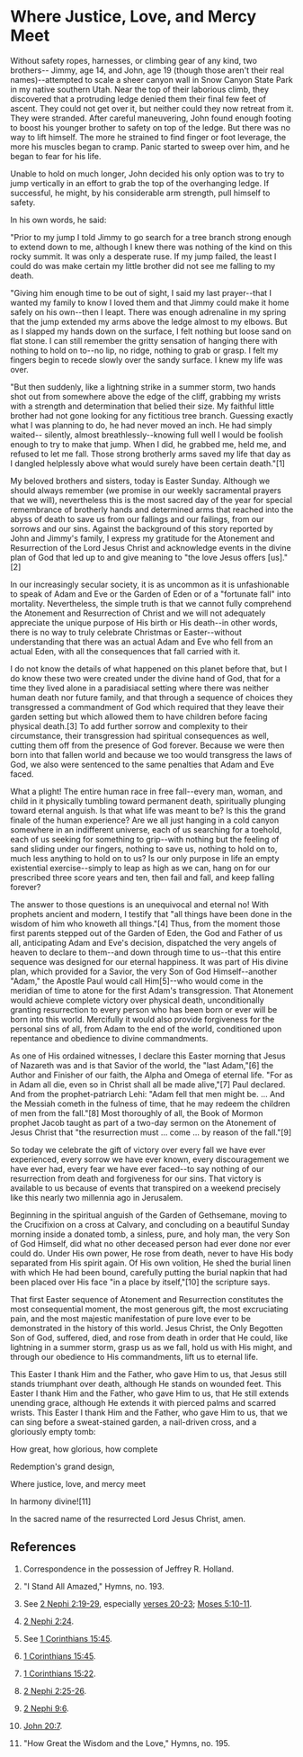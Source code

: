 # Where Justice, Love, and Mercy Meet

Without safety ropes, harnesses, or climbing gear of any kind, two brothers--
Jimmy, age 14, and John, age 19 (though those aren't their real
names)--attempted to scale a sheer canyon wall in Snow Canyon State Park in my
native southern Utah. Near the top of their laborious climb, they discovered
that a protruding ledge denied them their final few feet of ascent. They could
not get over it, but neither could they now retreat from it. They were
stranded. After careful maneuvering, John found enough footing to boost his
younger brother to safety on top of the ledge. But there was no way to lift
himself. The more he strained to find finger or foot leverage, the more his
muscles began to cramp. Panic started to sweep over him, and he began to fear
for his life.

Unable to hold on much longer, John decided his only option was to try to jump
vertically in an effort to grab the top of the overhanging ledge. If
successful, he might, by his considerable arm strength, pull himself to
safety.

In his own words, he said:

"Prior to my jump I told Jimmy to go search for a tree branch strong enough to
extend down to me, although I knew there was nothing of the kind on this rocky
summit. It was only a desperate ruse. If my jump failed, the least I could do
was make certain my little brother did not see me falling to my death.

"Giving him enough time to be out of sight, I said my last prayer--that I
wanted my family to know I loved them and that Jimmy could make it home safely
on his own--then I leapt. There was enough adrenaline in my spring that the
jump extended my arms above the ledge almost to my elbows. But as I slapped my
hands down on the surface, I felt nothing but loose sand on flat stone. I can
still remember the gritty sensation of hanging there with nothing to hold on
to--no lip, no ridge, nothing to grab or grasp. I felt my fingers begin to
recede slowly over the sandy surface. I knew my life was over.

"But then suddenly, like a lightning strike in a summer storm, two hands shot
out from somewhere above the edge of the cliff, grabbing my wrists with a
strength and determination that belied their size. My faithful little brother
had not gone looking for any fictitious tree branch. Guessing exactly what I
was planning to do, he had never moved an inch. He had simply waited--
silently, almost breathlessly--knowing full well I would be foolish enough to
try to make that jump. When I did, he grabbed me, held me, and refused to let
me fall. Those strong brotherly arms saved my life that day as I dangled
helplessly above what would surely have been certain death."[1]

My beloved brothers and sisters, today is Easter Sunday. Although we should
always remember (we promise in our weekly sacramental prayers that we will),
nevertheless this is the most sacred day of the year for special remembrance
of brotherly hands and determined arms that reached into the abyss of death to
save us from our fallings and our failings, from our sorrows and our sins.
Against the background of this story reported by John and Jimmy's family, I
express my gratitude for the Atonement and Resurrection of the Lord Jesus
Christ and acknowledge events in the divine plan of God that led up to and
give meaning to "the love Jesus offers [us]."[2]

In our increasingly secular society, it is as uncommon as it is unfashionable
to speak of Adam and Eve or the Garden of Eden or of a "fortunate fall" into
mortality. Nevertheless, the simple truth is that we cannot fully comprehend
the Atonement and Resurrection of Christ and we will not adequately appreciate
the unique purpose of His birth or His death--in other words, there is no way
to truly celebrate Christmas or Easter--without understanding that there was
an actual Adam and Eve who fell from an actual Eden, with all the consequences
that fall carried with it.

I do not know the details of what happened on this planet before that, but I
do know these two were created under the divine hand of God, that for a time
they lived alone in a paradisiacal setting where there was neither human death
nor future family, and that through a sequence of choices they transgressed a
commandment of God which required that they leave their garden setting but
which allowed them to have children before facing physical death.[3] To add
further sorrow and complexity to their circumstance, their transgression had
spiritual consequences as well, cutting them off from the presence of God
forever. Because we were then born into that fallen world and because we too
would transgress the laws of God, we also were sentenced to the same penalties
that Adam and Eve faced.

What a plight! The entire human race in free fall--every man, woman, and child
in it physically tumbling toward permanent death, spiritually plunging toward
eternal anguish. Is that what life was meant to be? Is this the grand finale
of the human experience? Are we all just hanging in a cold canyon somewhere in
an indifferent universe, each of us searching for a toehold, each of us
seeking for something to grip--with nothing but the feeling of sand sliding
under our fingers, nothing to save us, nothing to hold on to, much less
anything to hold on to us? Is our only purpose in life an empty existential
exercise--simply to leap as high as we can, hang on for our prescribed three
score years and ten, then fail and fall, and keep falling forever?

The answer to those questions is an unequivocal and eternal no! With prophets
ancient and modern, I testify that "all things have been done in the wisdom of
him who knoweth all things."[4] Thus, from the moment those first parents
stepped out of the Garden of Eden, the God and Father of us all, anticipating
Adam and Eve's decision, dispatched the very angels of heaven to declare to
them--and down through time to us--that this entire sequence was designed for
our eternal happiness. It was part of His divine plan, which provided for a
Savior, the very Son of God Himself--another "Adam," the Apostle Paul would
call Him[5]--who would come in the meridian of time to atone for the first
Adam's transgression. That Atonement would achieve complete victory over
physical death, unconditionally granting resurrection to every person who has
been born or ever will be born into this world. Mercifully it would also
provide forgiveness for the personal sins of all, from Adam to the end of the
world, conditioned upon repentance and obedience to divine commandments.

As one of His ordained witnesses, I declare this Easter morning that Jesus of
Nazareth was and is that Savior of the world, the "last Adam,"[6] the Author
and Finisher of our faith, the Alpha and Omega of eternal life. "For as in
Adam all die, even so in Christ shall all be made alive,"[7] Paul declared.
And from the prophet-patriarch Lehi: "Adam fell that men might be. ... And the
Messiah cometh in the fulness of time, that he may redeem the children of men
from the fall."[8] Most thoroughly of all, the Book of Mormon prophet Jacob
taught as part of a two-day sermon on the Atonement of Jesus Christ that "the
resurrection must ... come ... by reason of the fall."[9]

So today we celebrate the gift of victory over every fall we have ever
experienced, every sorrow we have ever known, every discouragement we have
ever had, every fear we have ever faced--to say nothing of our resurrection
from death and forgiveness for our sins. That victory is available to us
because of events that transpired on a weekend precisely like this nearly two
millennia ago in Jerusalem.

Beginning in the spiritual anguish of the Garden of Gethsemane, moving to the
Crucifixion on a cross at Calvary, and concluding on a beautiful Sunday
morning inside a donated tomb, a sinless, pure, and holy man, the very Son of
God Himself, did what no other deceased person had ever done nor ever could
do. Under His own power, He rose from death, never to have His body separated
from His spirit again. Of His own volition, He shed the burial linen with
which He had been bound, carefully putting the burial napkin that had been
placed over His face "in a place by itself,"[10] the scripture says.

That first Easter sequence of Atonement and Resurrection constitutes the most
consequential moment, the most generous gift, the most excruciating pain, and
the most majestic manifestation of pure love ever to be demonstrated in the
history of this world. Jesus Christ, the Only Begotten Son of God, suffered,
died, and rose from death in order that He could, like lightning in a summer
storm, grasp us as we fall, hold us with His might, and through our obedience
to His commandments, lift us to eternal life.

This Easter I thank Him and the Father, who gave Him to us, that Jesus still
stands triumphant over death, although He stands on wounded feet. This Easter
I thank Him and the Father, who gave Him to us, that He still extends unending
grace, although He extends it with pierced palms and scarred wrists. This
Easter I thank Him and the Father, who gave Him to us, that we can sing before
a sweat-stained garden, a nail-driven cross, and a gloriously empty tomb:

How great, how glorious, how complete

Redemption's grand design,

Where justice, love, and mercy meet

In harmony divine![11]

In the sacred name of the resurrected Lord Jesus Christ, amen.

## References

  1.  Correspondence in the possession of Jeffrey R. Holland.

  2.  "I Stand All Amazed," Hymns, no. 193.

  3.  See [2 Nephi 2:19-29](https://www.lds.org/scriptures/bofm/2-ne/2.19-29?lang=eng#18), especially [verses 20-23](https://www.lds.org/scriptures/bofm/2-ne/2.20-23?lang=eng#19); [Moses 5:10-11](https://www.lds.org/scriptures/pgp/moses/5.10-11?lang=eng#9).

  4.  [2 Nephi 2:24](https://www.lds.org/scriptures/bofm/2-ne/2.24?lang=eng#23).

  5.  See [1 Corinthians 15:45](https://www.lds.org/scriptures/nt/1-cor/15.45?lang=eng#44).

  6.  [1 Corinthians 15:45](https://www.lds.org/scriptures/nt/1-cor/15.45?lang=eng#44).

  7.  [1 Corinthians 15:22](https://www.lds.org/scriptures/nt/1-cor/15.22?lang=eng#21).

  8.  [2 Nephi 2:25-26](https://www.lds.org/scriptures/bofm/2-ne/2.25-26?lang=eng#24).

  9.  [2 Nephi 9:6](https://www.lds.org/scriptures/bofm/2-ne/9.6?lang=eng#5).

  10.  [John 20:7](https://www.lds.org/scriptures/nt/john/20.7?lang=eng#6).

  11.  "How Great the Wisdom and the Love," Hymns, no. 195.

